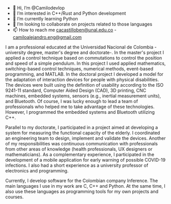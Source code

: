 - 👋 Hi, I’m @Camilodevlop
- 👀 I’m interested in C++/Rust and Python development
- 🌱 I’m currently learning Python
- 💞️ I’m looking to collaborate on projects related to those languages
- 📫 How to reach me cacastilloben@unal.edu.co - camiloalejandro.eng@gmail.com

I am a professional educated at the Universidad Nacional de Colombia -university degree, master's degree and doctorate-. In the master's project I applied a control technique based on commutations to control the position and speed of a simple pendulum. In this project I used applied mathematics, switching-based control techniques, numerical methods, event-based programming, and MATLAB. In the doctoral project I developed a model for the adaptation of interaction devices for people with physical disabilities. The devices were built using the definition of usability according to the ISO 9241-11 standard, Computer Aided Design (CAD), 3D printing, CNC machines, embedded systems, sensors (e.g., inertial measurement units), and Bluetooth. Of course, I was lucky enough to lead a team of professionals who helped me to take advantage of these technologies. However, I programmed the embedded systems and Bluetooth utilizing C++.

Parallel to my doctorate, I participated in a project aimed at developing a system for measuring the functional capacity of the elderly. I coordinated an engineering team to design, implement and validate the devices. Another of my responsibilities was continuous communication with professionals from other areas of knowledge (health professionals, UX designers or mathematicians). As a complementary experience, I participated in the development of a mobile application for early warning of possible COVID-19 infections. I also had a short experience as a university professor of electronics and programming.

Currently, I develop software for the Colombian company Inference. The main languages I use in my work are C, C++ and Python. At the same time, I also use these languages as programming tools for my own projects and courses.

<!---
Camilodevlop/Camilodevlop is a ✨ special ✨ repository because its `README.md` (this file) appears on your GitHub profile.
You can click the Preview link to take a look at your changes.
--->
